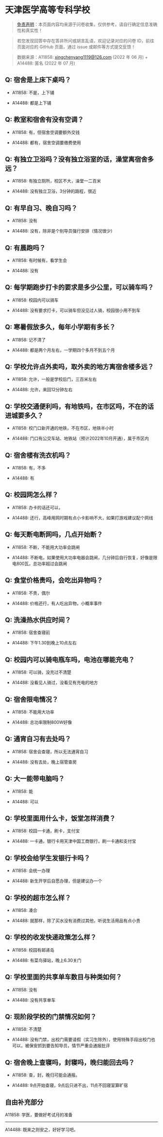 # 天津医学高等专科学校

> [免责声明](https://colleges.chat/#_3)：本页面内容均来源于问卷收集，仅供参考，请自行确定信息准确性和真实性！

> 若您发现回答中存在答非所问或胡言乱语，欢迎记录对应的问卷 ID，前往页面对应的 GitHub 页面，通过 issue 或邮件等方式提交反馈！

> 数据来源：A11858: xingchenyang1119@126.com (2022 年 06 月) + A14488: 匿名 (2022 年 07 月)

## Q: 宿舍是上床下桌吗？

- A11858: 不是，上下铺

- A14488: 都是上下铺

## Q: 教室和宿舍有没有空调？

- A11858: 有，但宿舍空调要额外交钱

- A14488: 都有，宿舍空调要缴费使用

## Q: 有独立卫浴吗？没有独立浴室的话，澡堂离宿舍多远？

- A11858: 有独立厕所，校区不大，澡堂一二百米

- A14488: 没有独立卫浴，3分钟的路程，很近

## Q: 有早自习、晚自习吗？

- A11858: 没有

- A14488: 没有，除非是个别导员强行安排（情况很少）

## Q: 有晨跑吗？

- A11858: 有时候有，看学生会

- A14488: 没有

## Q: 每学期跑步打卡的要求是多少公里，可以骑车吗？

- A11858: 校园内可以骑车

- A14488: 没有要求打卡，可以骑车但没见过人骑，校园很小用不到车

## Q: 寒暑假放多久，每年小学期有多长？

- A11858: 记不清了

- A14488: 都是两个月左右，一学期四个多月不到五个月

## Q: 学校允许点外卖吗，取外卖的地方离宿舍楼多远？

- A11858: 允许，一般是学校后门，三百米左右

- A14488: 允许，来回12分钟左右

## Q: 学校交通便利吗，有地铁吗，在市区吗，不在的话进城要多久？

- A11858: 校门口新开通的地铁，不在市区，地铁半小时

- A14488: 门口有公交车站、地铁站（预计2022年10月开通），属于市区内

## Q: 宿舍楼有洗衣机吗？

- A11858: 有，不多

- A14488: 有

## Q: 校园网怎么样？

- A11858: 办卡的话还可以，

- A14488: 还行，高峰用网时期有点小卡影响不大，如果打游戏建议配个网线

## Q: 每天断电断网吗，几点开始断？

- A11858: 不断，不能用大功率会跳闸

- A14488: 不断电，如果使用大功率电器会跳闸，几分钟后自行恢复，好像是限电800瓦，总功率超过会跳闸

## Q: 食堂价格贵吗，会吃出异物吗？

- A11858: 不贵，偶尔

- A14488: 价格还行，有人吃出异物，小概率事件

## Q: 洗澡热水供应时间？

- A11858: 宿舍查寝前

- A14488: 下午1.30到晚上10点左右

## Q: 校园内可以骑电瓶车吗，电池在哪能充电？

- A11858: 可以骑，没充过不清楚

- A14488: 没看见人骑过，没看见有充电的地方

## Q: 宿舍限电情况？

- A11858: 不能用大功率

- A14488: 总功率限制800W好像

## Q: 通宵自习有去处吗？

- A11858: 宿舍会查寝，所以无法通宵自习

- A14488: 没有去处，晚上宿管查房

## Q: 大一能带电脑吗？

- A11858: 能

- A14488: 可以

## Q: 学校里面用什么卡，饭堂怎样消费？

- A11858: 校园一卡通，刷卡，支付宝

- A14488: 一卡通，银行卡用天津中国工商银行，刷一卡通和支付宝

## Q: 学校会给学生发银行卡吗？

- A11858: 会统一办理

- A14488: 新生开学后自愿办理，但是建议办一个

## Q: 学校的超市怎么样？

- A11858: 凑合

- A14488: 就那样，除了买水没有消费过其他，听说生活用品有点小贵

## Q: 学校的收发快递政策怎么样？

- A11858: 校园有邮递岛

- A14488: 有菜鸟驿站，晚上6.30关门

## Q: 学校里面的共享单车数目与种类如何？

- A11858: 没有

- A14488: 没有共享单车

## Q: 现阶段学校的门禁情况如何？

- A11858: 不清楚

- A14488: 没有门禁，出校门需要请假（实习生除外），使用特殊手段出校门也可以，被保安抓到要告知导员，情节严重会通报批评

## Q: 宿舍晚上查寝吗，封寝吗，晚归能回去吗？

- A11858: 查，封，晚归可能会通报。

- A14488: 9点开始查寝，9点后只进不出，11点不回寝室算旷宿

## 自由补充部分

A11858: 学医，要做好考试月的准备

***

A14488: 既来之则安之，好好学习吧。